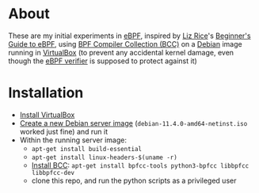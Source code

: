 # About

These are my initial experiments in [eBPF](https://ebpf.io/), inspired by [Liz Rice](http://www.lizrice.com/)'s [Beginner's Guide to eBPF](https://github.com/lizrice/ebpf-beginners), using [BPF Compiler Collection (BCC)](https://github.com/iovisor/bcc) on a [Debian](https://www.debian.org/) image running in [VirtualBox](https://www.virtualbox.org/) (to prevent any accidental kernel damage, even though the [eBPF verifier](https://docs.kernel.org/bpf/verifier.html) is supposed to protect against it)

# Installation

- [Install VirtualBox](https://www.virtualbox.org/wiki/End-user_documentation)
- [Create a new Debian server image](https://www.google.com/search?hl=en&q=debian+on+virtualbox) (`debian-11.4.0-amd64-netinst.iso` worked just fine) and run it
- Within the running server image:
  - `apt-get install build-essential`
  - `apt-get install linux-headers-$(uname -r)`
  - [Install BCC](https://github.com/iovisor/bcc/blob/master/INSTALL.md#debian---binary): `apt-get install bpfcc-tools python3-bpfcc libbpfcc libbpfcc-dev`
  - clone this repo, and run the python scripts as a privileged user